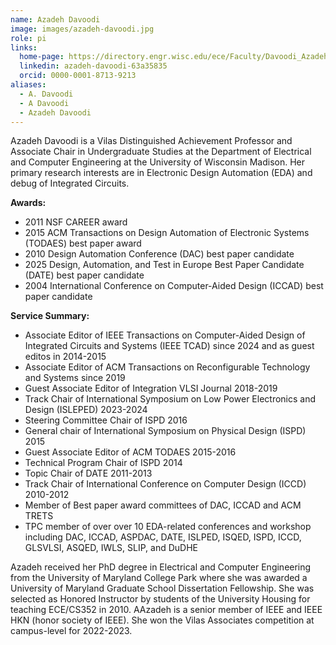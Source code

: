 ```yaml
---
name: Azadeh Davoodi
image: images/azadeh-davoodi.jpg
role: pi
links:
  home-page: https://directory.engr.wisc.edu/ece/Faculty/Davoodi_Azadeh/
  linkedin: azadeh-davoodi-63a35835
  orcid: 0000-0001-8713-9213
aliases:
  - A. Davoodi
  - A Davoodi
  - Azadeh Davoodi
---
```


Azadeh Davoodi is a Vilas Distinguished Achievement Professor and Associate Chair in Undergraduate Studies at the Department of Electrical and Computer Engineering at the University of Wisconsin Madison. Her primary research interests are in Electronic Design Automation (EDA) and debug of Integrated Circuits. 

**Awards:**
+ 2011 NSF CAREER award
+ 2015 ACM Transactions on Design Automation of Electronic Systems (TODAES) best paper award
+ 2010 Design Automation Conference (DAC) best paper candidate
+ 2025 Design, Automation, and Test in Europe Best Paper Candidate (DATE) best paper candidate
+ 2004 International Conference on Computer-Aided Design (ICCAD) best paper candidate

**Service Summary:**
+ Associate Editor of IEEE Transactions on Computer-Aided Design of Integrated Circuits and Systems (IEEE TCAD) since 2024 and as guest editos in 2014-2015
+ Associate Editor of ACM Transactions on Reconfigurable Technology and Systems since 2019
+ Guest Associate Editor of Integration VLSI Journal 2018-2019
+ Track Chair of International Symposium on Low Power Electronics and Design (ISLEPED) 2023-2024
+ Steering Committee Chair of ISPD 2016
+ General chair of International Symposium on Physical Design (ISPD) 2015
+ Guest Associate Editor of ACM TODAES 2015-2016
+ Technical Program Chair of ISPD 2014
+ Topic Chair of DATE 2011-2013
+ Track Chair of International Conference on Computer Design (ICCD) 2010-2012
+ Member of Best paper award committees of DAC, ICCAD and ACM TRETS
+ TPC member of over over 10 EDA-related conferences and workshop including DAC, ICCAD, ASPDAC, DATE, ISLPED, ISQED, ISPD, ICCD, GLSVLSI, ASQED, IWLS, SLIP, and DuDHE

Azadeh received her PhD degree in Electrical and Computer Engineering from the University of Maryland College Park where she was awarded a University of Maryland Graduate School Dissertation Fellowship. She was selected as Honored Instructor by students of the University Housing for teaching ECE/CS352 in 2010. AAzadeh is a senior member of IEEE and IEEE HKN (honor society of IEEE). She won the Vilas Associates competition at campus-level for 2022-2023. 
